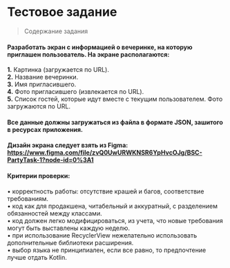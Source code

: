 # Тестовое задание 

> Содержание задания

#### Разработать экран с информацией о вечеринке, на которую приглашен пользователь. На экране располагаются:

**1.**	Картинка (загружается по URL).      
**2.**	Название вечеринки.     
**3.**	Имя пригласившего.      
**4.**	Фото пригласившего (извлекается по URL).      
**5.**	Список гостей, которые идут вместе с текущим пользователем. Фото загружаются по URL.      

#### Все данные должны загружаться из файла в формате JSON, зашитого в ресурсах приложения.

#### Дизайн экрана следует взять из Figma: https://www.figma.com/file/zvQ0UwURWKNSR6YpHvcOJg/BSC-PartyTask-1?node-id=0%3A1

#### Критерии проверки:
•	корректность работы: отсутствие крашей и багов, соответствие требованиям.      
•	код как для продакшена, читабельный и аккуратный, с разделением обязанностей между классами.      
•	код должен легко модифицироваться, из учета, что новые требования могут быть выставлены каждую неделю.      
•	при использование RecyclerView нежелательно использовать дополнительные библиотеки расширения.      
•	выбор языка не принципиален, если все равно, то предпочтение лучше отдать Kotlin.         
